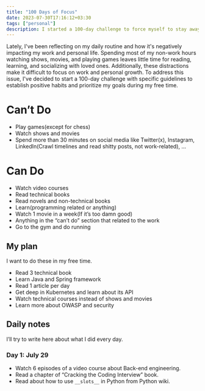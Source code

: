 ```yaml
---
title: "100 Days of Focus"
date: 2023-07-30T17:16:12+03:30
tags: ["personal"]
description: I started a 100-day challenge to force myself to stay away from distractions, and earn focus.
---
```


Lately, I've been reflecting on my daily routine and how it's negatively impacting my work and personal life. Spending most of my non-work hours watching shows, movies, and playing games leaves little time for reading, learning, and socializing with loved ones. Additionally, these distractions make it difficult to focus on work and personal growth. To address this issue, I've decided to start a 100-day challenge with specific guidelines to establish positive habits and prioritize my goals during my free time.

# Can’t Do
- Play games(except for chess)
- Watch shows and movies
- Spend more than 30 minutes on social media like Twitter(x), Instagram, LinkedIn(Crawl timelines and read shitty posts, not work-related), …

# Can Do
- Watch video courses
- Read technical books
- Read novels and non-technical books
- Learn(programming related or anything)
- Watch 1 movie in a week(If it’s too damn good)
- Anything in the “can’t do” section that related to the work
- Go to the gym and do running

## My plan
I want to do these in my free time.
- Read 3 technical book
- Learn Java and Spring framework
- Read 1 article per day
- Get deep in Kubernetes and learn about its API
- Watch technical courses instead of shows and movies
- Learn more about OWASP and security

## Daily notes

I’ll try to write here about what I did every day.

### Day 1: July 29

- Watch 6 episodes of a video course about Back-end engineering.
- Read a chapter of “Cracking the Coding Interview” book.
- Read about how to use `__slots__` in Python from Python wiki.
